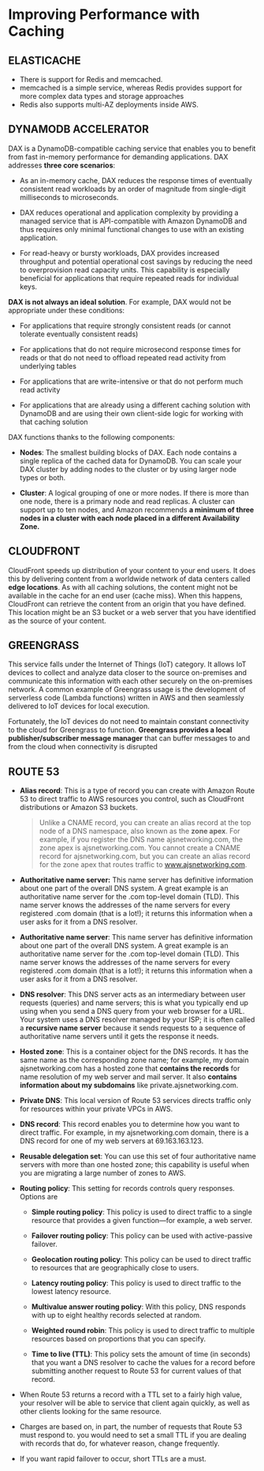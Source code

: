 # Improving Performance with Caching

## ELASTICACHE

- There is support for Redis and memcached.
- memcached is a simple service, whereas Redis provides support for more complex data types and storage approaches
- Redis also supports multi-AZ deployments inside AWS.

## DYNAMODB ACCELERATOR

DAX is a DynamoDB-compatible caching service that enables you to benefit from fast in-memory performance for demanding applications. DAX addresses **three core scenarios**:

- As an in-memory cache, DAX reduces the response times of eventually consistent read workloads by an order of magnitude from single-digit milliseconds to microseconds.

- DAX reduces operational and application complexity by providing a managed service that is API-compatible with Amazon DynamoDB and thus requires only minimal functional changes to use with an existing application.

- For read-heavy or bursty workloads, DAX provides increased throughput and potential operational cost savings by reducing the need to overprovision read capacity units. This capability is especially beneficial for applications that require repeated reads for individual keys.

**DAX is not always an ideal solution**. For example, DAX would not be appropriate under these conditions:

- For applications that require strongly consistent reads (or cannot tolerate eventually consistent reads)

- For applications that do not require microsecond response times for reads or that do not need to offload repeated read activity from underlying tables

- For applications that are write-intensive or that do not perform much read activity

- For applications that are already using a different caching solution with DynamoDB and are using their own client-side logic for working with that caching solution

DAX functions thanks to the following components:

- **Nodes**: The smallest building blocks of DAX. Each node contains a single replica of the cached data for DynamoDB. You can scale your DAX cluster by adding nodes to the cluster or by using larger node types or both.

- **Cluster**: A logical grouping of one or more nodes. If there is more than one node, there is a primary node and read replicas. A cluster can support up to ten nodes, and Amazon recommends **a minimum of three nodes in a cluster with each node placed in a different Availability Zone.**

## CLOUDFRONT

CloudFront speeds up distribution of your content to your end users. It does this by delivering content from a worldwide network of data centers called **edge locations**. As with all caching solutions, the content might not be available in the cache for an end user (cache miss). When this happens, CloudFront can retrieve the content from an origin that you have defined. This location might be an S3 bucket or a web server that you have identified as the source of your content.

## GREENGRASS

This service falls under the Internet of Things (IoT) category. It allows IoT devices to collect and analyze data closer to the source on-premises and communicate this information with each other securely on the on-premises network. A common example of Greengrass usage is the development of serverless code (Lambda functions) written in AWS and then seamlessly delivered to IoT devices for local execution.

Fortunately, the IoT devices do not need to maintain constant connectivity to the cloud for Greengrass to function. **Greengrass provides a local publisher/subscriber message manager** that can buffer messages to and from the cloud when connectivity is disrupted

## ROUTE 53

- **Alias record**: This is a type of record you can create with Amazon Route 53 to direct traffic to AWS resources you control, such as CloudFront distributions or Amazon S3 buckets.

  > Unlike a CNAME record, you can create an alias record at the top node of a DNS namespace, also known as the **zone apex**. For example, if you register the DNS name ajsnetworking.com, the zone apex is ajsnetworking.com. You cannot create a CNAME record for ajsnetworking.com, but you can create an alias record for the zone apex that routes traffic to www.ajsnetworking.com.

- **Authoritative name server:** This name server has definitive information about one part of the overall DNS system. A great example is an authoritative name server for the .com top-level domain (TLD). This name server knows the addresses of the name servers for every registered .com domain (that is a lot!); it returns this information when a user asks for it from a DNS resolver.

- **Authoritative name server**: This name server has definitive information about one part of the overall DNS system. A great example is an authoritative name server for the .com top-level domain (TLD). This name server knows the addresses of the name servers for every registered .com domain (that is a lot!); it returns this information when a user asks for it from a DNS resolver.

- **DNS resolver**: This DNS server acts as an intermediary between user requests (queries) and name servers; this is what you typically end up using when you send a DNS query from your web browser for a URL. Your system uses a DNS resolver managed by your ISP; it is often called a **recursive name server** because it sends requests to a sequence of authoritative name servers until it gets the response it needs.

- **Hosted zone**: This is a container object for the DNS records. It has the same name as the corresponding zone name; for example, my domain ajsnetworking.com has a hosted zone that **contains the records** for name resolution of my web server and mail server. It also **contains information about my subdomains** like private.ajsnetworking.com.

- **Private DNS**: This local version of Route 53 services directs traffic only for resources within your private VPCs in AWS.

- **DNS record**: This record enables you to determine how you want to direct traffic. For example, in my ajsnetworking.com domain, there is a DNS record for one of my web servers at 69.163.163.123.

- **Reusable delegation set**: You can use this set of four authoritative name servers with more than one hosted zone; this capability is useful when you are migrating a large number of zones to AWS.

- **Routing policy**: This setting for records controls query responses. Options are

  - **Simple routing policy**: This policy is used to direct traffic to a single resource that provides a given function—for example, a web server.

  - **Failover routing policy**: This policy can be used with active-passive failover.

  - **Geolocation routing policy**: This policy can be used to direct traffic to resources that are geographically close to users.

  - **Latency routing policy**: This policy is used to direct traffic to the lowest latency resource.

  - **Multivalue answer routing policy**: With this policy, DNS responds with up to eight healthy records selected at random.

  - **Weighted round robin**: This policy is used to direct traffic to multiple resources based on proportions that you can specify.

  - **Time to live (TTL)**: This policy sets the amount of time (in seconds) that you want a DNS resolver to cache the values for a record before submitting another request to Route 53 for current values of that record.

- When Route 53 returns a record with a TTL set to a fairly high value, your resolver will be able to service that client again quickly, as well as other clients looking for the same resource.
- Charges are based on, in part, the number of requests that Route 53 must respond to. you would need to set a small TTL if you are dealing with records that do, for whatever reason, change frequently.
- If you want rapid failover to occur, short TTLs are a must.
